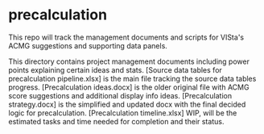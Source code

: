 # precalculation
This repo will track the management documents and scripts for VISta's ACMG suggestions and supporting data panels.

This directory contains project management documents including power points explaining certain ideas and stats.
[Source data tables for precalculation pipeline.xlsx] is the main file tracking the source data tables progress.
[Precalculation ideas.docx] is the older original file with ACMG score suggestions and additional display info ideas.
[Precalculation strategy.docx] is the simplified and updated docx with the final decided logic for precalculation.
[Precalculation timeline.xlsx] WIP, will be the estimated tasks and time needed for completion and their status.
